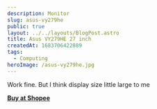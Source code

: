 ```yaml
---
description: Monitor
slug: asus-vy279he
public: true
layout: ../../layouts/BlogPost.astro
title: Asus VY279HE 27 inch
createdAt: 1683706422889
tags:
  - Computing
heroImage: /asus-vy279he.jpg
---
```


Work fine. But I think display size little large to me

**[Buy at Shopee](https://shope.ee/8KHXmNJvZA)**
